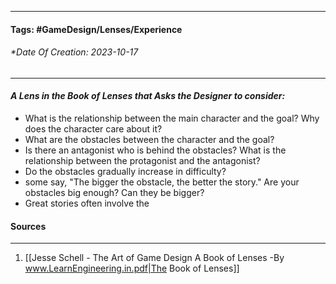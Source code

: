 __________________________________________________________________________
#### **Tags:** #GameDesign/Lenses/Experience
###### *Date Of Creation: 2023-10-17
__________________________________________________________________________

#### ***A Lens in the Book of Lenses that Asks the Designer to consider:***
- What is the relationship between the main character and the goal? Why does the character care about it?
- What are the obstacles between the character and the goal?
- Is there an antagonist who is behind the obstacles? What is the relationship between the protagonist and the antagonist?
- Do the obstacles gradually increase in difficulty?
- some say, "The bigger the obstacle, the better the story." Are your obstacles big enough? Can they be bigger?
- Great stories often involve the
#### Sources
__________________________________________________________________________
1. [[Jesse Schell - The Art of Game Design A Book of Lenses -By www.LearnEngineering.in.pdf|The Book of Lenses]]